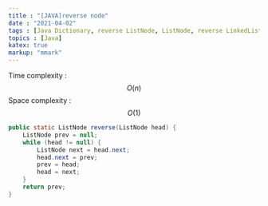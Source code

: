 ```yaml
---
title : "[JAVA]reverse node"
date : "2021-04-02"
tags : [Java Dictionary, reverse ListNode, ListNode, reverse LinkedList, LinkedList]
topics : [Java]
katex: true
markup: "mmark"
---
```

Time complexity : $$O(n)$$
Space complexity : $$O(1)$$
```java
public static ListNode reverse(ListNode head) {
    ListNode prev = null;
    while (head != null) {
        ListNode next = head.next;
        head.next = prev;
        prev = head;
        head = next;
    }
    return prev;
}
```
